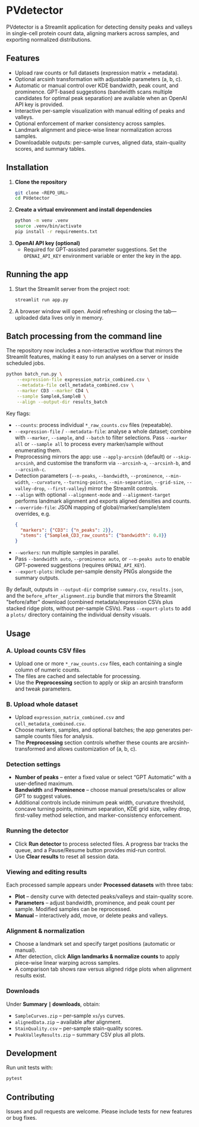 # PVdetector

PVdetector is a Streamlit application for detecting density peaks and valleys in single-cell protein count data, aligning markers across samples, and exporting normalized distributions.

## Features
- Upload raw counts or full datasets (expression matrix + metadata).
- Optional arcsinh transformation with adjustable parameters \(a, b, c\).
- Automatic or manual control over KDE bandwidth, peak count, and prominence. GPT-based suggestions (bandwidth scans multiple candidates for optimal peak separation) are available when an OpenAI API key is provided.
- Interactive per-sample visualization with manual editing of peaks and valleys.
- Optional enforcement of marker consistency across samples.
- Landmark alignment and piece-wise linear normalization across samples.
- Downloadable outputs: per-sample curves, aligned data, stain-quality scores, and summary tables.

## Installation
1. **Clone the repository**
    ```bash
    git clone <REPO_URL>
    cd PVdetector
    ```
2. **Create a virtual environment and install dependencies**
    ```bash
    python -m venv .venv
    source .venv/bin/activate
    pip install -r requirements.txt
    ```
3. **OpenAI API key (optional)**
   - Required for GPT-assisted parameter suggestions. Set the `OPENAI_API_KEY` environment variable or enter the key in the app.

## Running the app
1. Start the Streamlit server from the project root:
    ```bash
    streamlit run app.py
    ```
2. A browser window will open. Avoid refreshing or closing the tab—uploaded data lives only in memory.

## Batch processing from the command line
The repository now includes a non-interactive workflow that mirrors the Streamlit
features, making it easy to run analyses on a server or inside scheduled jobs.

```bash
python batch_run.py \
    --expression-file expression_matrix_combined.csv \
    --metadata-file cell_metadata_combined.csv \
    --marker CD3 --marker CD4 \
    --sample SampleA,SampleB \
    --align --output-dir results_batch
```

Key flags:

- `--counts`: process individual `*_raw_counts.csv` files (repeatable).
- `--expression-file` / `--metadata-file`: analyse a whole dataset; combine with
  `--marker`, `--sample`, and `--batch` to filter selections. Pass `--marker all`
  or `--sample all` to process every marker/sample without enumerating them.
- Preprocessing mirrors the app: use `--apply-arcsinh` (default) or
  `--skip-arcsinh`, and customise the transform via `--arcsinh-a`,
  `--arcsinh-b`, and `--arcsinh-c`.
- Detection parameters (`--n-peaks`, `--bandwidth`, `--prominence`,
  `--min-width`, `--curvature`, `--turning-points`, `--min-separation`,
  `--grid-size`, `--valley-drop`, `--first-valley`) mirror the Streamlit controls.
- `--align` with optional `--alignment-mode` and `--alignment-target` performs
  landmark alignment and exports aligned densities and counts.
- `--override-file`: JSON mapping of global/marker/sample/stem overrides, e.g.
  ```json
  {
    "markers": {"CD3": {"n_peaks": 2}},
    "stems": {"SampleA_CD3_raw_counts": {"bandwidth": 0.8}}
  }
  ```
- `--workers`: run multiple samples in parallel.
- Pass `--bandwidth auto`, `--prominence auto`, or `--n-peaks auto` to enable
  GPT-powered suggestions (requires `OPENAI_API_KEY`).
- `--export-plots`: include per-sample density PNGs alongside the summary
  outputs.

By default, outputs in `--output-dir` comprise `summary.csv`, `results.json`,
and the `before_after_alignment.zip` bundle that mirrors the Streamlit
"before/after" download (combined metadata/expression CSVs plus stacked ridge
plots, without per-sample CSVs). Pass `--export-plots` to add a `plots/`
directory containing the individual density visuals.

## Usage
### A. Upload counts CSV files
- Upload one or more `*_raw_counts.csv` files, each containing a single column of numeric counts.
- The files are cached and selectable for processing.
- Use the **Preprocessing** section to apply or skip an arcsinh transform and tweak parameters.

### B. Upload whole dataset
- Upload `expression_matrix_combined.csv` and `cell_metadata_combined.csv`.
- Choose markers, samples, and optional batches; the app generates per-sample counts files for analysis.
- The **Preprocessing** section controls whether these counts are arcsinh-transformed and allows customization of \(a, b, c\).

### Detection settings
- **Number of peaks** – enter a fixed value or select “GPT Automatic” with a user-defined maximum.
- **Bandwidth** and **Prominence** – choose manual presets/scales or allow GPT to suggest values.
- Additional controls include minimum peak width, curvature threshold, concave turning points, minimum separation, KDE grid size, valley drop, first-valley method selection, and marker-consistency enforcement.

### Running the detector
- Click **Run detector** to process selected files. A progress bar tracks the queue, and a Pause/Resume button provides mid-run control.
- Use **Clear results** to reset all session data.

### Viewing and editing results
Each processed sample appears under **Processed datasets** with three tabs:
- **Plot** – density curve with detected peaks/valleys and stain-quality score.
- **Parameters** – adjust bandwidth, prominence, and peak count per sample. Modified samples can be reprocessed.
- **Manual** – interactively add, move, or delete peaks and valleys.

### Alignment & normalization
- Choose a landmark set and specify target positions (automatic or manual).
- After detection, click **Align landmarks & normalize counts** to apply piece-wise linear warping across samples.
- A comparison tab shows raw versus aligned ridge plots when alignment results exist.

### Downloads
Under **Summary ∣ downloads**, obtain:
- `SampleCurves.zip` – per-sample `xs`/`ys` curves.
- `alignedData.zip` – available after alignment.
- `StainQuality.csv` – per-sample stain-quality scores.
- `PeakValleyResults.zip` – summary CSV plus all plots.

## Development
Run unit tests with:
```bash
pytest
```

## Contributing
Issues and pull requests are welcome. Please include tests for new features or bug fixes.

